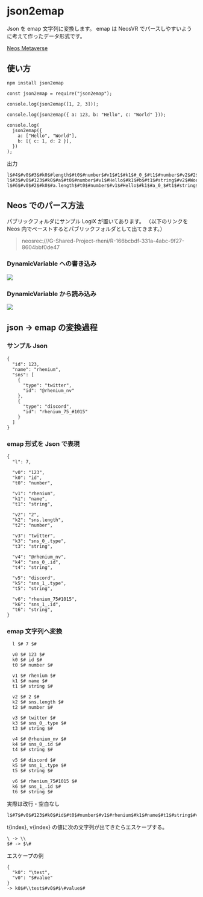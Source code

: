 # json2emap

Json を emap 文字列に変換します。
emap は NeosVR でパースしやすいように考えて作ったデータ形式です。

[Neos Metaverse](https://neos.com/)

## 使い方

```
npm install json2emap
```

```
const json2emap = require("json2emap");

console.log(json2emap([1, 2, 3]));

console.log(json2emap({ a: 123, b: "Hello", c: "World" }));

console.log(
  json2emap({
    a: ["Hello", "World"],
    b: [{ c: 1, d: 2 }],
  })
);
```

出力

```
l$#4$#v0$#3$#k0$#length$#t0$#number$#v1$#1$#k1$#_0_$#t1$#number$#v2$#2$#k2$#_1_$#t2$#number$#v3$#3$#k3$#_2_$#t3$#number$#
l$#3$#v0$#123$#k0$#a$#t0$#number$#v1$#Hello$#k1$#b$#t1$#string$#v2$#World$#k2$#c$#t2$#string$#
l$#6$#v0$#2$#k0$#a.length$#t0$#number$#v1$#Hello$#k1$#a_0_$#t1$#string$#v2$#World$#k2$#a_1_$#t2$#string$#v3$#1$#k3$#b.length$#t3$#number$#v4$#1$#k4$#b_0_.c$#t4$#number$#v5$#2$#k5$#b_0_.d$#t5$#number$#
```

## Neos でのパース方法

パブリックフォルダにサンプル LogiX が置いてあります。
（以下のリンクを Neos 内でペーストするとパブリックフォルダとして出てきます。）

> neosrec:///G-Shared-Project-rheni/R-166bcbdf-331a-4abc-9f27-8604bbf0de47

### DynamicVariable への書き込み

![](https://user-images.githubusercontent.com/71165146/154020472-0fe7b6f9-b11b-4a4e-969d-84f5943b1747.jpg)

### DynamicVariable から読み込み

![](https://user-images.githubusercontent.com/71165146/154020790-ff6c175a-3e4c-4525-8807-57138b891b13.jpg)

## json -> emap の変換過程

### サンプル Json

```
{
  "id": 123,
  "name": "rhenium",
  "sns": [
    {
      "type": "twitter",
      "id": "@rhenium_nv"
    },
    {
      "type": "discord",
      "id": "rhenium_75_#1015"
    }
  ]
}
```

### emap 形式を Json で表現

```
{
  "l": 7,

  "v0": "123",
  "k0": "id",
  "t0": "number",

  "v1": "rhenium",
  "k1": "name",
  "t1": "string",

  "v2": "2",
  "k2": "sns.length",
  "t2": "number",

  "v3": "twitter",
  "k3": "sns_0_.type",
  "t3": "string",

  "v4": "@rhenium_nv",
  "k4": "sns_0_.id",
  "t4": "string",

  "v5": "discord",
  "k5": "sns_1_.type",
  "t5": "string",

  "v6": "rhenium_75#1015",
  "k6": "sns_1_.id",
  "t6": "string",
}
```

### emap 文字列へ変換

```
  l $# 7 $#

  v0 $# 123 $#
  k0 $# id $#
  t0 $# number $#

  v1 $# rhenium $#
  k1 $# name $#
  t1 $# string $#

  v2 $# 2 $#
  k2 $# sns.length $#
  t2 $# number $#

  v3 $# twitter $#
  k3 $# sns_0_.type $#
  t3 $# string $#

  v4 $# @rhenium_nv $#
  k4 $# sns_0_.id $#
  t4 $# string $#

  v5 $# discord $#
  k5 $# sns_1_.type $#
  t5 $# string $#

  v6 $# rhenium_75#1015 $#
  k6 $# sns_1_.id $#
  t6 $# string $#
```

実際は改行・空白なし

```
l$#7$#v0$#123$#k0$#id$#t0$#number$#v1$#rhenium$#k1$#name$#t1$#string$#v2$#2$#k2$#sns.length$#t2$#number$#v3$#twitter$#k3$#sns_0_.type$#t3$#string$#v4$#@rhenium_nv$#k4$#sns_0_.id$#t4$#string$#v5$#discord$#k5$#sns_1_.type$#t5$#string$#v6$#rhenium_75#1015$#k6$#sns_1_.id$#t6$#string$#
```

t{index}, v{index} の値に次の文字列が出てきたらエスケープする。

```
\ -> \\
$# -> $\#
```

エスケープの例

```
{
  "k0": "\test",
  "v0": "$#value"
}
-> k0$#\\test$#v0$#$\#value$#
```
